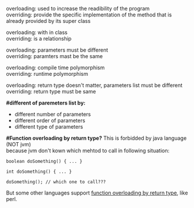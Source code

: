 overloading: used to increase the readibility of the program  
overriding: provide the specific implementation of the method that is already provided by its super class  

overloading: with in class  
overriding: is a relationship   

overloading: parameters must be different  
overriding: paramters mast be the same  

overloading: compile time polymorphism  
overriding: runtime polymorphism  

overloading: return type doesn't matter, parameters list must be different  
overriding: return type must be same  


**#different of paremeters list by:**  
* different number of parameters  
* different order of parameters  
* different type of parameters  

**#Function overloading by return type?**
This is forbidded by java language (NOT jvm)  
because jvm don't kown which mehtod to call in following situation:  
```
boolean doSomething() { ... }

int doSomething() { ... }

doSomething(); // which one to call???
```

But some other languages support [function overloading by return type](http://stackoverflow.com/questions/442026/function-overloading-by-return-type), like perl.

